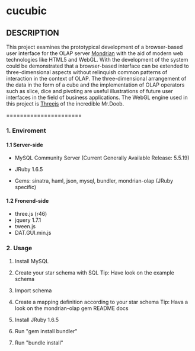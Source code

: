cucubic
=======

DESCRIPTION
-----------

This project examines the prototypical development of a browser-based user interface
for the OLAP server [Mondrian](http://mondrian.pentaho.com) with the aid of modern web technologies like HTML5 and
WebGL. With the development of the system could be demonstrated that a browser-based
interface can be extended to three-dimensional aspects without relinquish common patterns
of interaction in the context of OLAP. The three-dimensional arrangement of the data in the
form of a cube and the implementation of OLAP operators such as slice, dice and pivoting are
useful illustrations of future user interfaces in the field of business applications. The WebGL engine
used in this project is [Threejs](https://github.com/mrdoob/three.js/) of the incredible Mr.Doob.

======================

### 1. Enviroment ###

#### 1.1 Server-side ####


- MySQL Community Server
(Current Generally Available Release: 5.5.19)

- JRuby 1.6.5
- Gems: sinatra,
        haml,
        json,
        mysql,
        bundler,
        mondrian-olap (JRuby specific)
  
#### 1.2 Fronend-side ####

- three.js (r46)
- jquery 1.7.1
- tween.js
- DAT.GUI.min.js

### 2. Usage ###

1. Install MySQL
1. Create your star schema with SQL
   Tip: Have look on the example schema
2. Import schema
3. Create a mapping definition according to your star schema
   Tip: Hava a look on the mondrian-olap gem README docs

4. Install JRuby 1.6.5
5. Run "gem install bundler"
6. Run "bundle install"

